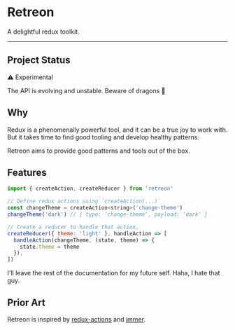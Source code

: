 # Retreon
A delightful redux toolkit.

---

## Project Status
:warning: Experimental

The API is evolving and unstable. Beware of dragons :dragon:

## Why
Redux is a phenomenally powerful tool, and it can be a true joy to work with. But
it takes time to find good tooling and develop healthy patterns.

Retreon aims to provide good patterns and tools out of the box.

## Features
```js
import { createAction, createReducer } from 'retreon'

// Define redux actions using `createAction(...)`
const changeTheme = createAction<string>('change-theme')
changeTheme('dark') // { type: 'change-theme', payload: 'dark' }

// Create a reducer to handle that action.
createReducer({ theme: 'light' }, handleAction => [
  handleAction(changeTheme, (state, theme) => {
    state.theme = theme
  }),
])
```

I'll leave the rest of the documentation for my future self. Haha, I hate that
guy.

## Prior Art
Retreon is inspired by
[redux-actions](https://github.com/redux-utilities/redux-actions) and
[immer](https://github.com/immerjs/immer).
